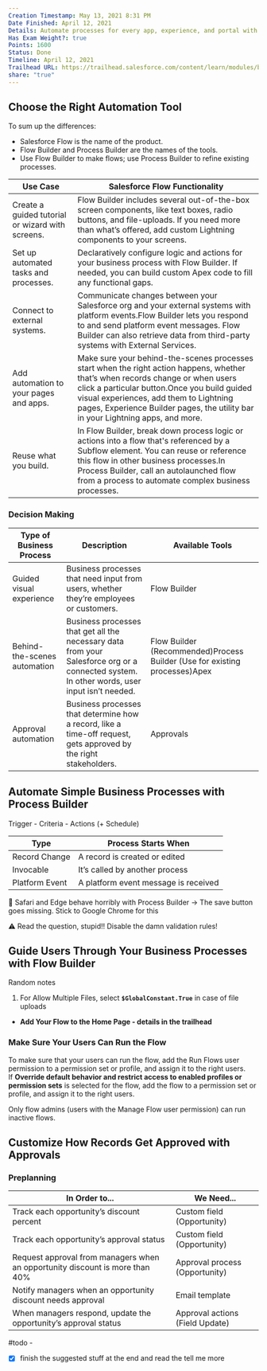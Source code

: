 ```yaml
---
Creation Timestamp: May 13, 2021 8:31 PM
Date Finished: April 12, 2021
Details: Automate processes for every app, experience, and portal with declarative tools.
Has Exam Weight?: true
Points: 1600
Status: Done
Timeline: April 12, 2021
Trailhead URL: https://trailhead.salesforce.com/content/learn/modules/business_process_automation?trailmix_creator_id=strailhead&trailmix_slug=prepare-for-your-salesforce-platform-developer-i-credential
share: "true"
---
```


## **Choose the Right Automation Tool**

To sum up the differences:

- Salesforce Flow is the name of the product.
- Flow Builder and Process Builder are the names of the tools.
- Use Flow Builder to make flows; use Process Builder to refine existing processes.

| Use Case                                         | Salesforce Flow Functionality                                                                                                                                                                                                                                                                                 |
| ------------------------------------------------ | ------------------------------------------------------------------------------------------------------------------------------------------------------------------------------------------------------------------------------------------------------------------------------------------------------------- |
| Create a guided tutorial or wizard with screens. | Flow Builder includes several out-of-the-box screen components, like text boxes, radio buttons, and file-uploads. If you need more than what’s offered, add custom Lightning components to your screens.                                                                                                      |
| Set up automated tasks and processes.            | Declaratively configure logic and actions for your business process with Flow Builder. If needed, you can build custom Apex code to fill any functional gaps.                                                                                                                                                 |
| Connect to external systems.                     | Communicate changes between your Salesforce org and your external systems with platform events.Flow Builder lets you respond to and send platform event messages. Flow Builder can also retrieve data from third-party systems with External Services.                                                        |
| Add automation to your pages and apps.           | Make sure your behind-the-scenes processes start when the right action happens, whether that’s when records change or when users click a particular button.Once you build guided visual experiences, add them to Lightning pages, Experience Builder pages, the utility bar in your Lightning apps, and more. |
| Reuse what you build.                            | In Flow Builder, break down process logic or actions into a flow that's referenced by a Subflow element. You can reuse or reference this flow in other business processes.In Process Builder, call an autolaunched flow from a process to automate complex business processes.                                |

### Decision Making

| Type of Business Process     | Description                                                                                                                                 | Available Tools                                                            |
| ---------------------------- | ------------------------------------------------------------------------------------------------------------------------------------------- | -------------------------------------------------------------------------- |
| Guided visual experience     | Business processes that need input from users, whether they’re employees or customers.                                                      | Flow Builder                                                               |
| Behind-the-scenes automation | Business processes that get all the necessary data from your Salesforce org or a connected system. In other words, user input isn’t needed. | Flow Builder (Recommended)Process Builder (Use for existing processes)Apex |
| Approval automation          | Business processes that determine how a record, like a time-off request, gets approved by the right stakeholders.                           | Approvals                                                                  |

## **Automate Simple Business Processes with Process Builder**

Trigger - Criteria - Actions (+ Schedule)

| Type           | Process Starts When                  |
| -------------- | ------------------------------------ |
| Record Change  | A record is created or edited        |
| Invocable      | It’s called by another process       |
| Platform Event | A platform event message is received |

 🚨 Safari and Edge behave horribly with Process Builder → The save button goes missing. Stick to Google Chrome for this

 ⚠️ Read the question, stupid!! Disable the damn validation rules!

## **Guide Users Through Your Business Processes with Flow Builder**

Random notes

1. For Allow Multiple Files, select **`$GlobalConstant.True`** in case of file uploads

- **Add Your Flow to the Home Page - details in the trailhead**

### Make Sure Your Users Can Run the Flow

To make sure that your users can run the flow, add the Run Flows user permission to a permission set or profile, and assign it to the right users. If **Override default behavior and restrict access to enabled profiles or permission sets** is selected for the flow, add the flow to a permission set or profile, and assign it to the right users.

Only flow admins (users with the Manage Flow user permission) can run inactive flows.

## **Customize How Records Get Approved with Approvals**

### Preplanning

| In Order to...                                                               | We Need...                      |
| ---------------------------------------------------------------------------- | ------------------------------- |
| Track each opportunity’s discount percent                                    | Custom field (Opportunity)      |
| Track each opportunity’s approval status                                     | Custom field (Opportunity)      |
| Request approval from managers when an opportunity discount is more than 40% | Approval process (Opportunity)  |
| Notify managers when an opportunity discount needs approval                  | Email template                  |
| When managers respond, update the opportunity’s approval status              | Approval actions (Field Update) |

#todo -

- [x]  finish the suggested stuff at the end and read the tell me more
